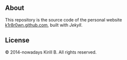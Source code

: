 ## About 
This repository is the source code of the personal website 
[k1r8r0wn.github.com](https://k1r8r0wn.github.com), built with *Jekyll*.

## License
© 2014-nowadays Kirill B. All rights reserved.

